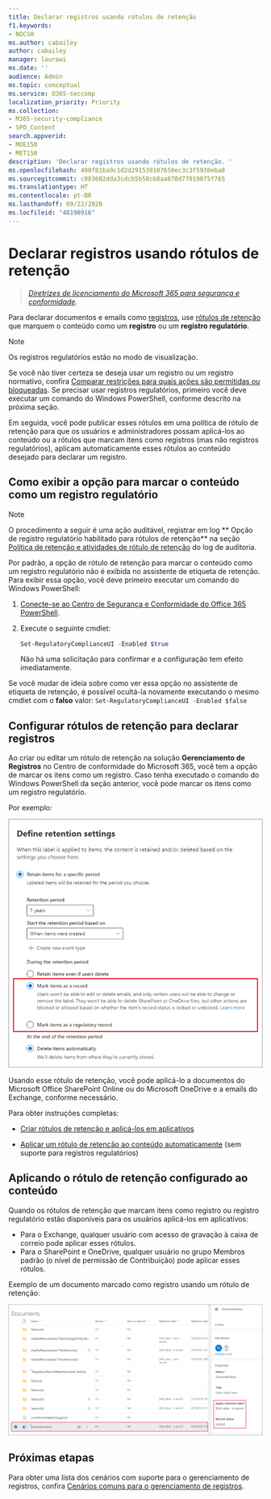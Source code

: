 ```yaml
---
title: Declarar registros usando rótulos de retenção
f1.keywords:
- NOCSH
ms.author: cabailey
author: cabailey
manager: laurawi
ms.date: ''
audience: Admin
ms.topic: conceptual
ms.service: O365-seccomp
localization_priority: Priority
ms.collection:
- M365-security-compliance
- SPO_Content
search.appverid:
- MOE150
- MET150
description: 'Declarar registros usando rótulos de retenção. '
ms.openlocfilehash: 490f81ba9c1d2d291539107650ec3c3f5938eba8
ms.sourcegitcommit: c083602dda3cdcb5b58cb8aa070d77019075f765
ms.translationtype: HT
ms.contentlocale: pt-BR
ms.lasthandoff: 09/22/2020
ms.locfileid: "48198916"
---
```

# <a name="declare-records-by-using-retention-labels"></a>Declarar registros usando rótulos de retenção

>*[Diretrizes de licenciamento do Microsoft 365 para segurança e conformidade](https://aka.ms/ComplianceSD).*

Para declarar documentos e emails como [registros](records-management.md#records), use [rótulos de retenção](retention.md#retention-labels) que marquem o conteúdo como um **registro** ou um **registro regulatório**.

> [!NOTE]
> Os registros regulatórios estão no modo de visualização.

Se você não tiver certeza se deseja usar um registro ou um registro normativo, confira [Comparar restrições para quais ações são permitidas ou bloqueadas](records-management.md#compare-restrictions-for-what-actions-are-allowed-or-blocked). Se precisar usar registros regulatórios, primeiro você deve executar um comando do Windows PowerShell, conforme descrito na próxima seção.

Em seguida, você pode publicar esses rótulos em uma política de rótulo de retenção para que os usuários e administradores possam aplicá-los ao conteúdo ou a rótulos que marcam itens como registros (mas não registros regulatórios), aplicam automaticamente esses rótulos ao conteúdo desejado para declarar um registro.

## <a name="how-to-display-the-option-to-mark-content-as-a-regulatory-record"></a>Como exibir a opção para marcar o conteúdo como um registro regulatório

>[!NOTE] 
> O procedimento a seguir é uma ação auditável, registrar em log ** Opção de registro regulatório habilitado para rótulos de retenção** na seção [Política de retenção e atividades de rótulo de retenção](search-the-audit-log-in-security-and-compliance.md#retention-policy-and-retention-label-activities) do log de auditoria.

Por padrão, a opção de rótulo de retenção para marcar o conteúdo como um registro regulatório não é exibida no assistente de etiqueta de retenção. Para exibir essa opção, você deve primeiro executar um comando do Windows PowerShell:

1. [Conecte-se ao Centro de Segurança e Conformidade do Office 365 PowerShell](https://docs.microsoft.com/powershell/exchange/office-365-scc/connect-to-scc-powershell/connect-to-scc-powershell).

2. Execute o seguinte cmdlet:
    
    ```powershell
    Set-RegulatoryComplianceUI -Enabled $true
    ````
    Não há uma solicitação para confirmar e a configuração tem efeito imediatamente.

Se você mudar de ideia sobre como ver essa opção no assistente de etiqueta de retenção, é possível ocultá-la novamente executando o mesmo cmdlet com o **falso** valor: `Set-RegulatoryComplianceUI -Enabled $false` 

## <a name="configuring-retention-labels-to-declare-records"></a>Configurar rótulos de retenção para declarar registros

Ao criar ou editar um rótulo de retenção na solução **Gerenciamento de Registros** no Centro de conformidade do Microsoft 365, você tem a opção de marcar os itens como um registro. Caso tenha executado o comando do Windows PowerShell da seção anterior, você pode marcar os itens como um registro regulatório.

Por exemplo:

![Configurar um rótulo de retenção para marcar o conteúdo como um registro ou uma regulamentação](../media/recordversioning6.png)

Usando esse rótulo de retenção, você pode aplicá-lo a documentos do Microsoft Office SharePoint Online ou do Microsoft OneDrive e a emails do Exchange, conforme necessário. 

Para obter instruções completas:

- [Criar rótulos de retenção e aplicá-los em aplicativos](create-apply-retention-labels.md)

- [Aplicar um rótulo de retenção ao conteúdo automaticamente](apply-retention-labels-automatically.md) (sem suporte para registros regulatórios)


## <a name="applying-the-configured-retention-label-to-content"></a>Aplicando o rótulo de retenção configurado ao conteúdo

Quando os rótulos de retenção que marcam itens como registro ou registro regulatório estão disponíveis para os usuários aplicá-los em aplicativos:

- Para o Exchange, qualquer usuário com acesso de gravação à caixa de correio pode aplicar esses rótulos. 
- Para o SharePoint e OneDrive, qualquer usuário no grupo Membros padrão (o nível de permissão de Contribuição) pode aplicar esses rótulos.

Exemplo de um documento marcado como registro usando um rótulo de retenção:

![Painel de detalhes do documento marcado como um registro](../media/recordversioning7.png)

## <a name="next-steps"></a>Próximas etapas

Para obter uma lista dos cenários com suporte para o gerenciamento de registros, confira [Cenários comuns para o gerenciamento de registros](get-started-with-records-management.md#common-scenarios-for-records-management).
